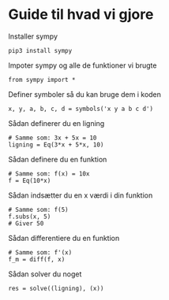 # Guide til hvad vi gjore

Installer sympy
```
pip3 install sympy
```

Impoter sympy og alle de funktioner vi brugte
```
from sympy import *
```

Definer symboler så du kan bruge dem i koden
```
x, y, a, b, c, d = symbols('x y a b c d')
```

Sådan definerer du en ligning
```
# Samme som: 3x + 5x = 10
ligning = Eq(3*x + 5*x, 10)
```

Sådan definere du en funktion
```
# Samme som: f(x) = 10x
f = Eq(10*x)
```

Sådan indsætter du en x værdi i din funktion
```
# Samme som: f(5)
f.subs(x, 5)
# Giver 50
```

Sådan differentiere du en funktion
```
# Samme som: f'(x)
f_m = diff(f, x)

```
Sådan solver du noget
```
res = solve((ligning), (x))
```